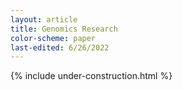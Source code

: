 ```yaml
---
layout: article
title: Genomics Research
color-scheme: paper
last-edited: 6/26/2022
---
```



{% include under-construction.html %}
